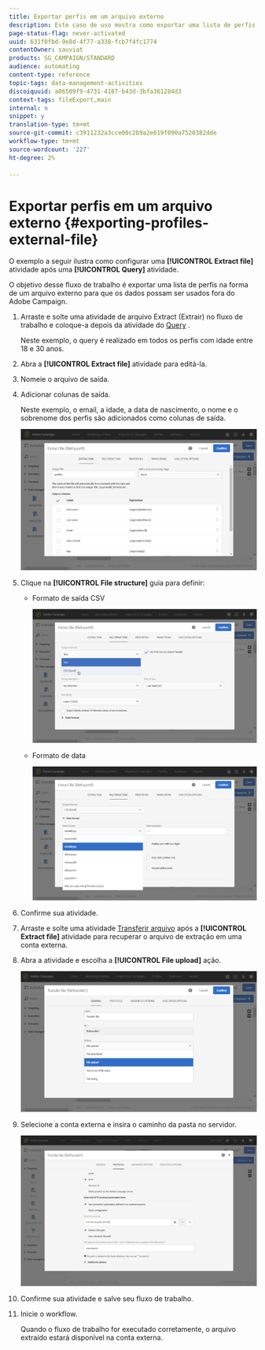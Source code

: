 ```yaml
---
title: Exportar perfis em um arquivo externo
description: Este caso de uso mostra como exportar uma lista de perfis na forma de um arquivo externo para que os dados possam ser usados fora do Adobe Campaign.
page-status-flag: never-activated
uuid: 631f0fbd-9e8d-4f77-a338-fcb7f4fc1774
contentOwner: sauviat
products: SG_CAMPAIGN/STANDARD
audience: automating
content-type: reference
topic-tags: data-management-activities
discoiquuid: a06509f9-4731-4187-b43d-3bfa361284d3
context-tags: fileExport,main
internal: n
snippet: y
translation-type: tm+mt
source-git-commit: c3911232a3cce00c2b9a2e619f090a7520382dde
workflow-type: tm+mt
source-wordcount: '227'
ht-degree: 2%

---
```



# Exportar perfis em um arquivo externo {#exporting-profiles-external-file}

O exemplo a seguir ilustra como configurar uma **[!UICONTROL Extract file]** atividade após uma **[!UICONTROL Query]** atividade.

O objetivo desse fluxo de trabalho é exportar uma lista de perfis na forma de um arquivo externo para que os dados possam ser usados fora do Adobe Campaign.

1. Arraste e solte uma atividade de arquivo [](../../automating/using/extract-file.md) Extract (Extrair) no fluxo de trabalho e coloque-a depois da atividade do [Query](../../automating/using/query.md) .

   Neste exemplo, o query é realizado em todos os perfis com idade entre 18 e 30 anos.

1. Abra a **[!UICONTROL Extract file]** atividade para editá-la.
1. Nomeie o arquivo de saída.
1. Adicionar colunas de saída.

   Neste exemplo, o email, a idade, a data de nascimento, o nome e o sobrenome dos perfis são adicionados como colunas de saída.

   ![](assets/wkf_data_export6.png)

1. Clique na **[!UICONTROL File structure]** guia para definir:

   * Formato de saída CSV

      ![](assets/wkf_data_export7.png)

   * Formato de data

      ![](assets/wkf_data_export9.png)

1. Confirme sua atividade.
1. Arraste e solte uma atividade [Transferir arquivo](../../automating/using/transfer-file.md) após a **[!UICONTROL Extract file]** atividade para recuperar o arquivo de extração em uma conta externa.
1. Abra a atividade e escolha a **[!UICONTROL File upload]** ação.

   ![](assets/wkf_data_export11.png)

1. Selecione a conta externa e insira o caminho da pasta no servidor.

   ![](assets/wkf_data_export12.png)

1. Confirme sua atividade e salve seu fluxo de trabalho.
1. Inicie o workflow.

   Quando o fluxo de trabalho for executado corretamente, o arquivo extraído estará disponível na conta externa.
